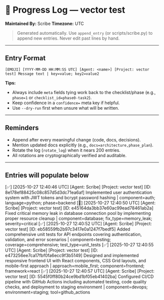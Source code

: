 
# 📜 Progress Log — vector test
**Maintained By:** Scribe
**Timezone:** UTC

> Generated automatically. Use `append_entry` (or scripts/scribe.py) to append new entries. Never edit past lines by hand.

---



## Entry Format
```
[EMOJI] [YYYY-MM-DD HH:MM:SS UTC] [Agent: <name>] [Project: vector test] Message text | key=value; key2=value2
```

**Tips:**
- Always include `meta` fields tying work back to the checklist/phase (e.g., `phase=1` or `checklist_id=phase0-task2`).
- Keep confidence in a `confidence=` meta key if helpful.
- Use `--dry-run` first when unsure what will be written.

---

## Reminders
- Append after every meaningful change (code, docs, decisions).
- Mention updated docs explicitly (e.g., `docs=architecture,phase_plan`).
- Rotate the log (`rotate_log`) when it nears 200 entries.
- All rotations are cryptographically verified and auditable.

---

## Entries will populate below
[✅] [2025-10-27 12:40:46 UTC] [Agent: Scribe] [Project: vector test] [ID: 8e178ef88425c08c857d5d3dc71ea6af] Implemented user authentication system with JWT tokens and bcrypt password hashing | component=auth; language=python; phase=backend
[🐞] [2025-10-27 12:40:50 UTC] [Agent: Scribe] [Project: vector test] [ID: e45164da3bb37e60ac99ead78461ab2a] Fixed critical memory leak in database connection pool by implementing proper resource cleanup | component=database; fix_type=memory_leak; severity=critical
[✅] [2025-10-27 12:40:52 UTC] [Agent: Scribe] [Project: vector test] [ID: eb58559fb2b97c3417e0a1247f7bedf5] Added comprehensive unit tests for API endpoints covering authentication, validation, and error scenarios | component=testing; coverage=comprehensive; test_type=unit_tests
[✅] [2025-10-27 12:40:55 UTC] [Agent: Scribe] [Project: vector test] [ID: e473256ee7ca17fbf0fa6ecc9f3b5149] Designed and implemented responsive frontend UI with React components, CSS Grid layouts, and mobile-first approach | approach=mobile_first; component=frontend; framework=react
[✅] [2025-10-27 12:40:57 UTC] [Agent: Scribe] [Project: vector test] [ID: 5545f0ff80b24ce9bd1bf05eb41402ba] Configured CI/CD pipeline with GitHub Actions including automated testing, code quality checks, and deployment to staging environment | component=devops; environment=staging; tool=github_actions
